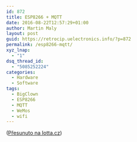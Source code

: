 ```yaml
---
id: 872
title: ESP8266 + MQTT
date: 2016-08-22T12:57:29+01:00
author: Martin Maly
layout: post
guid: https://retrocip.uelectronics.info/?p=872
permalink: /esp8266-mqtt/
xyz_lnap:
  - "1"
dsq_thread_id:
  - "5085252224"
categories:
  - Hardware
  - Software
tags:
  - BigClown
  - ESP8266
  - MQTT
  - WeMos
  - wifi
---
```

([Přesunuto na Iotta.cz](https://iotta.cz/esp8266-mqtt/))